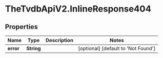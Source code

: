 # TheTvdbApiV2.InlineResponse404

## Properties
Name | Type | Description | Notes
------------ | ------------- | ------------- | -------------
**error** | **String** |  | [optional] [default to &#39;Not Found&#39;]


